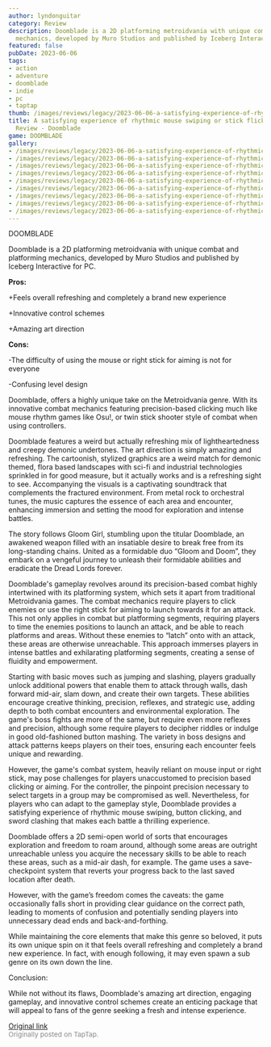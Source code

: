```yaml
---
author: lyndonguitar
category: Review
description: Doomblade is a 2D platforming metroidvania with unique combat and platforming
  mechanics, developed by Muro Studios and published by Iceberg Interactive for PC.
featured: false
pubDate: 2023-06-06
tags:
- action
- adventure
- doomblade
- indie
- pc
- taptap
thumb: /images/reviews/legacy/2023-06-06-a-satisfying-experience-of-rhythmic-mouse-swiping-or-stick-flicking--full-review---doombl-0.avif
title: A satisfying experience of rhythmic mouse swiping or stick flicking | Full
  Review - Doomblade
game: DOOMBLADE
gallery:
- /images/reviews/legacy/2023-06-06-a-satisfying-experience-of-rhythmic-mouse-swiping-or-stick-flicking--full-review---doombl-0.avif
- /images/reviews/legacy/2023-06-06-a-satisfying-experience-of-rhythmic-mouse-swiping-or-stick-flicking--full-review---doombl-1.avif
- /images/reviews/legacy/2023-06-06-a-satisfying-experience-of-rhythmic-mouse-swiping-or-stick-flicking--full-review---doombl-2.avif
- /images/reviews/legacy/2023-06-06-a-satisfying-experience-of-rhythmic-mouse-swiping-or-stick-flicking--full-review---doombl-3.avif
- /images/reviews/legacy/2023-06-06-a-satisfying-experience-of-rhythmic-mouse-swiping-or-stick-flicking--full-review---doombl-4.avif
- /images/reviews/legacy/2023-06-06-a-satisfying-experience-of-rhythmic-mouse-swiping-or-stick-flicking--full-review---doombl-5.avif
- /images/reviews/legacy/2023-06-06-a-satisfying-experience-of-rhythmic-mouse-swiping-or-stick-flicking--full-review---doombl-6.avif
- /images/reviews/legacy/2023-06-06-a-satisfying-experience-of-rhythmic-mouse-swiping-or-stick-flicking--full-review---doombl-7.avif
- /images/reviews/legacy/2023-06-06-a-satisfying-experience-of-rhythmic-mouse-swiping-or-stick-flicking--full-review---doombl-8.avif
---
```

DOOMBLADE

Doomblade is a 2D platforming metroidvania with unique combat and platforming mechanics, developed by Muro Studios and published by Iceberg Interactive for PC.


**Pros:**


+Feels overall refreshing and completely a brand new experience

+Innovative control schemes

+Amazing art direction


**Cons:**


-The difficulty of using the mouse or right stick for aiming is not for everyone

-Confusing level design

Doomblade, offers a highly unique take on the Metroidvania genre. With its innovative combat mechanics featuring precision-based clicking much like mouse rhythm games like Osu!, or twin stick shooter style of combat when using controllers.

Doomblade features a weird but actually refreshing mix of lightheartedness and creepy demonic undertones. The art direction is simply amazing and refreshing. The cartoonish, stylized graphics are a weird match for demonic themed, flora based landscapes with sci-fi and industrial technologies sprinkled in for good measure, but it actually works and is a refreshing sight to see. Accompanying the visuals is a captivating soundtrack that complements the fractured environment. From metal rock to orchestral tunes, the music captures the essence of each area and encounter, enhancing immersion and setting the mood for exploration and intense battles.

The story follows Gloom Girl, stumbling upon the titular Doomblade, an awakened weapon filled with an insatiable desire to break free from its long-standing chains. United as a formidable duo “Gloom and Doom”, they embark on a vengeful journey to unleash their formidable abilities and eradicate the Dread Lords forever.

Doomblade's gameplay revolves around its precision-based combat highly intertwined with its platforming system, which sets it apart from traditional Metroidvania games. The combat mechanics require players to click enemies or use the right stick for aiming to launch towards it for an attack. This not only applies in combat but platforming segments, requiring players to time the enemies positions to launch an attack, and be able to reach platforms and areas. Without these enemies to “latch” onto with an attack, these areas are otherwise unreachable. This approach immerses players in intense battles and exhilarating platforming segments, creating a sense of fluidity and empowerment.

Starting with basic moves such as jumping and slashing, players gradually unlock additional powers that enable them to attack through walls, dash forward mid-air, slam down, and create their own targets. These abilities encourage creative thinking, precision, reflexes, and strategic use, adding depth to both combat encounters and environmental exploration. The game's boss fights are more of the same, but require even more reflexes and precision, although some require players to decipher riddles or indulge in good old-fashioned button mashing. The variety in boss designs and attack patterns keeps players on their toes, ensuring each encounter feels unique and rewarding.

However, the game's combat system, heavily reliant on mouse input or right stick, may pose challenges for players unaccustomed to precision based clicking or aiming. For the controller, the pinpoint precision necessary to select targets in a group may be compromised as well. Nevertheless, for players who can adapt to the gameplay style, Doomblade provides a satisfying experience of rhythmic mouse swiping, button clicking, and sword clashing that makes each battle a thrilling experience.

Doomblade offers a 2D semi-open world of sorts that encourages exploration and freedom to roam around, although some areas are outright unreachable unless you acquire the necessary skills to be able to reach these areas, such as a mid-air dash, for example. The game uses a save-checkpoint system that reverts your progress back to the last saved location after death.

However, with the game’s freedom comes the caveats: the game occasionally falls short in providing clear guidance on the correct path, leading to moments of confusion and potentially sending players into unnecessary dead ends and back-and-forthing.

While maintaining the core elements that make this genre so beloved, it puts its own unique spin on it that feels overall refreshing and completely a brand new experience. In fact, with enough following, it may even spawn a sub genre on its own down the line.

Conclusion:

While not without its flaws, Doomblade's amazing art direction, engaging gameplay, and innovative control schemes create an enticing package that will appeal to fans of the genre seeking a fresh and intense experience.

[Original link](https://www.taptap.io/post/5771393)<br><span style="font-size: 0.95em; color: #888;">Originally posted on TapTap.</span>
